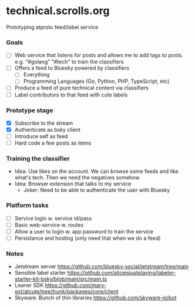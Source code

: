 # technical.scrolls.org

Prototyping atproto feed/label service

### Goals

- [ ] Web service that listens for posts and allows me to add tags to posts. e.g. "#golang" "#tech" to train the classifiers
- [ ] Offers a feed to Bluesky powered by classifiers
  - [ ] Everything
  - [ ] Programming Languages (Go, Python, PHP, TypeScript, etc)
- [ ] Produce a feed of pure technical content via classifiers
- [ ] Label contributors to that feed with cute labels

### Prototype stage

- [x] Subscribe to the stream
- [x] Authenticate as bsky client
- [ ] Introduce self as feed
- [ ] Hard code a few posts as items

### Training the classifier

- Idea: Use likes on the account. We can browse some feeds and like what's tech. Then we need the negatives somehow
- Idea: Browser extension that talks to my service
  - Joker: Need to be able to authenticate the user with Bluesky

### Platform tasks

- [ ] Service login w. service id/pass
- [ ] Basic web-service w. routes
- [ ] Allow a user to login w. app password to train the service
- [ ] Persistance and hosting (only need that when we do a feed)

### Notes

- Jetstream server https://github.com/bluesky-social/jetstream/tree/main
- Sensible label starter https://github.com/aliceisjustplaying/labeler-starter-kit-bsky/blob/main/src/main.ts
- Leaner SDK https://github.com/mary-ext/atcute/tree/trunk/packages/core/client
- Skyware. Bunch of thin libraries https://github.com/skyware-js/bot

